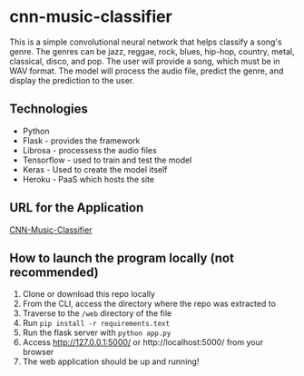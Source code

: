 # cnn-music-classifier
This is a simple convolutional neural network that helps classify a song's genre. The genres can be jazz, reggae, rock, blues, hip-hop, country, metal, classical, disco, and pop. The user will provide a song, which must be in WAV format. The model will process the audio file, predict the genre, and display the prediction to the user.

## Technologies

* Python
* Flask - provides the framework
* Librosa - processess the audio files
* Tensorflow - used to train and test the model
* Keras - Used to create the model itself
* Heroku - PaaS which hosts the site

## URL for the Application
[CNN-Music-Classifier](https://cnn-music-classifier.herokuapp.com/)

## How to launch the program locally (not recommended)

1. Clone or download this repo locally
2. From the CLI, access the directory where the repo was extracted to
3. Traverse to the `/web` directory of the file
4. Run `pip install -r requirements.text`
5. Run the flask server with `python app.py`
6. Access http://127.0.0.1:5000/ or http://localhost:5000/ from your browser
7. The web application should be up and running!

